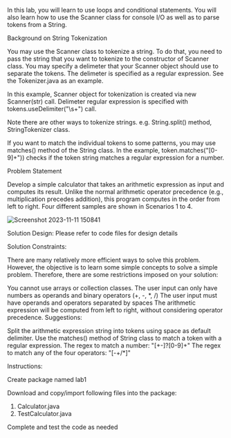 In this lab, you will learn to use loops and conditional statements. You will also learn how to use the Scanner class for console I/O as well as to parse tokens from a String.

Background on String Tokenization

You may use the Scanner class to tokenize a string. To do that, you need to pass the string that you want to tokenize to the constructor of Scanner class. You may specify a delimeter that your Scanner object should use to separate the tokens. The delimeter is specified as a regular expression. See the Tokenizer.java as an example.

In this example, Scanner object for tokenization is created via new Scanner(str) call. Delimeter regular expression is specified with tokens.useDelimiter("\\s+") call.

Note there are other ways to tokenize strings. e.g. String.split() method, StringTokenizer class.

If you want to match the individual tokens to some patterns, you may use matches() method of the String class. In the example, token.matches("[0-9]+")) checks if the token string matches a regular expression for a number.

Problem Statement

Develop a simple calculator that takes an arithmetic expression as input and computes its result. Unlike the normal arithmetic operator precedence (e.g., multiplication precedes addition), this program computes in the order from left to right. Four different samples are shown in Scenarios 1 to 4.

![Screenshot 2023-11-11 150841](https://github.com/iAyushG/95712-Object-Oriented-Programming-in-Java/assets/66333673/7272ee68-03c3-45db-b4cf-2584a07ca941)

Solution Design: Please refer to code files for design details

Solution Constraints:

There are many relatively more efficient ways to solve this problem. However, the objective is to learn some simple concepts to solve a simple problem. Therefore, there are some restrictions imposed on your solution:

You cannot use arrays or collection classes.
The user input can only have numbers as operands and binary operators (+, -, *, /)
The user input must have operands and operators separated by spaces
The arithmetic expression will be computed from left to right, without considering operator precedence.
Suggestions:

Split the arithmetic expression string into tokens using space as default delimiter.
Use the matches() method of String class to match a token with a regular expression.
The regex to match a number: "[+-]?[0-9]+"
The regex to match any of the four operators: "[-+/*]"

Instructions:

Create package named lab1

Download and copy/import following files into the package:

1. Calculator.java
2. TestCalculator.java

Complete and test the code as needed
